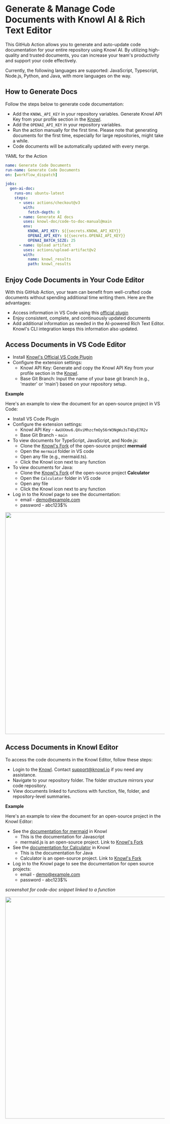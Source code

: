 # Generate & Manage Code Documents with Knowl AI & Rich Text Editor
This GitHub Action allows you to generate and auto-update code documentation for your entire repository using Knowl AI. By utilizing high-quality and trusted documents, you can increase your team's productivity and support your code effectively.

Currently, the following languages are supported: JavaScript, Typescript, Node.js, Python, and Java, with more languages on the way.

## How to Generate Docs
Follow the steps below to generate code documentation:
- Add the `KNOWL_API_KEY` in your repository variables. Generate Knowl API Key from your profile section in the [Knowl](https://app.knowl.io).
- Add the `OPENAI_API_KEY` in your repository variables.
- Run the action manually for the first time. Please note that generating documents for the first time, especially for large repositories, might take a while.
- Code documents will be automatically updated with every merge.

YAML for the Action
```yaml
name: Generate Code Documents
run-name: Generate Code Documents
on: [workflow_dispatch]

jobs:
  gen-ai-doc:
    runs-on: ubuntu-latest
    steps:
      - uses: actions/checkout@v3
        with:
          fetch-depth: 0
      - name: Generate AI docs
        uses: knowl-doc/code-to-doc-manual@main
        env:
          KNOWL_API_KEY: ${{secrets.KNOWL_API_KEY}}
          OPENAI_API_KEY: ${{secrets.OPENAI_API_KEY}}
          OPENAI_BATCH_SIZE: 25
      - name: Upload artifact
        uses: actions/upload-artifact@v2
        with:
          name: knowl_results
          path: knowl_results
```
## Enjoy Code Documents in Your Code Editor
With this GitHub Action, your team can benefit from well-crafted code documents without spending additional time writing them. Here are the advantages:

- Access information in VS Code using this [official plugin](https://marketplace.visualstudio.com/items?itemName=knowl.knowl)
- Enjoy consistent, complete, and continuously updated documents
- Add additional information as needed in the AI-powered Rich Text Editor. Knowl's CLI integration keeps this information also updated.

## Access Documents in VS Code Editor

- Install [Knowl's Official VS Code Plugin](https://marketplace.visualstudio.com/items?itemName=knowl.knowl)
- Configure the extension settings:
  - Knowl API Key: Generate and copy the Knowl API Key from your profile section in the [Knowl](https://app.knowl.io).
  - Base Git Branch:  Input the name of your base git branch (e.g., 'master' or 'main') based on your repository setup.

**Example** 

Here's an example to view the document for an open-source project in VS Code:
- Install VS Code Plugin
- Configure the extension settings:
  - Knowl API Key - `4wUXXmv6.QXviMhzcfmOy56rW3NgWu3sT4DyE7R2v`
  - Base Git Branch - `main`
- To view documents for TypeScript, JavaScript, and Node.js:
  - Clone the [Knowl's Fork](https://github.com/knowl-doc/mermaid) of the open-source project **mermaid**
  -  Open the `mermaid` folder in VS code
  -  Open any file (e.g., mermaid.ts).
  -  Click the Knowl icon next to any function
- To view documents for Java:
  - Clone the [Knowl's Fork](https://github.com/knowl-doc/Calculator-1) of the open-source project **Calculator**
  - Open the `Calculator` folder in VS code
  - Open any file
  - Click the Knowl icon next to any function
- Log in to the Knowl page to see the documentation:
  - email - demo@example.com
  - password - abc123$%

<img src="https://releases.knowl.io/github-action/vs-code-knowl-open.jpg" width="700">

## Access Documents in Knowl Editor
To access the code documents in the Knowl Editor, follow these steps:

- Login to the [Knowl](https://app.knowl.io). Contact support@knowl.io if you need any assistance.
- Navigate to your repository folder. The folder structure mirrors your code repository.
- View documents linked to functions with function, file, folder, and repository-level summaries.

**Example** 

Here's an example to view the document for an open-source project in the Knowl Editor:

- See the [documentation for mermaid](https://app.knowl.io/k/af8800c3-8ed7-4c10-af62-6e33a054f36d) in Knowl
  - This is the documentation for Javascript
  - mermaid.js is an open-source project. Link to [Knowl's Fork](https://github.com/knowl-doc/mermaid)
- See the [documentation for Calculator](https://app.knowl.io/k/2e7f3bd2-54e7-4cc2-ab11-05534d6165bd) in Knowl
  - This is the documentation for Java
  - Calculator is an open-source project. Link to [Knowl's Fork](https://github.com/knowl-doc/Calculator-1)
-  Log in to the Knowl page to see the documentation for open source projects:
    - email - demo@example.com
    - password - abc123$%

_screenshot for code-doc snippet linked to a function_

<img src="https://releases.knowl.io/github-action/code-doc.jpg" width="700">

